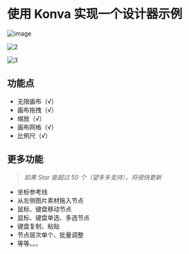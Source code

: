 # 使用 Konva 实现一个设计器示例

![image](https://github.com/xachary/konva-designer-sample/assets/16830398/4a995eb9-5756-4ec4-a02d-f3a5eb21189a)

![2](https://github.com/xachary/konva-designer-sample/assets/16830398/e43cc89c-c543-4c22-a029-db867ad8502d)

![3](https://github.com/xachary/konva-designer-sample/assets/16830398/3f7f57d7-152b-4131-8cbd-5d94b553df4c)

## 功能点

- 无限画布（√）
- 画布拖拽（√）
- 缩放（√）
- 画布网格（√）
- 比例尺（√）

## 更多功能 

> _如果 Star 能超过 50 个（望多多支持），将很快更新_

- 坐标参考线
- 从左侧图片素材拖入节点
- 鼠标、键盘移动节点
- 鼠标、键盘单选、多选节点
- 键盘复制、粘贴
- 节点层次单个、批量调整
- 等等。。。
